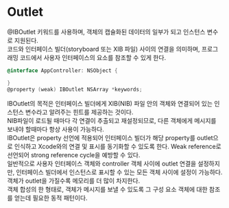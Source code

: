 # Outlet

@IBOutlet 키워드를 사용하며, 객체의 캡슐화된 데이터의 일부가 되고 인스턴스 변수로 지원된다.<br>
코드와 인터페이스 빌더(storyboard 또는 XIB 파일) 사이의 연결을 의미하며, 프로그래밍 코드에서 사용자 인터페이스의 요소를 참조할 수 있게 한다.<br>

```objective-c
@interface AppController: NSObject {

}
@property (weak) IBOutlet NSArray *keywords;
```
IBOutlet의 목적은 인터페이스 빌더에게 XIB(NIB) 파일 안의 객체와 연결되어 있는 인스턴스 변수라고 알려주는 힌트를 제공하는 것이다.<br>
NIB파일이 로드될 때마다 각 연결이 추출되고 재설정되므로, 다른 객체에게 메시지를 보내야 할때마다 항상 사용이 가능하다.<br>
IBOutlet은 property 선언에 적용되어 인터페이스 빌더가 해당 property를 outlet으로 인식하고 Xcode와의 연결 및 표시를 동기화할 수 있도록 한다.
Weak reference로 선언되어 strong reference cycle을 예방할 수 있다.<br>
일반적으로 사용자 인터페이스 객체와 controller 객체 사이에 outlet 연결을 설정하지만, 인터페이스 빌더에서 인스턴스로 표시할 수 있는 모든 객체 사이에 설정이 가능하다.<br>
객체가 outlet을 가질수록 메모리를 더 많이 차지한다.<br>
객체 합성의 한 형태로, 객체가 메시지를 보낼 수 있도록 그 구성 요소 객체에 대한 참조를 얻는데 필요한 동적 패턴이다.<br>
